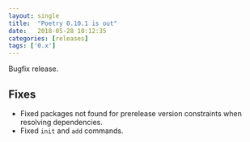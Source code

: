 ```yaml
---
layout: single
title:  "Poetry 0.10.1 is out"
date:   2018-05-28 10:12:35
categories: [releases]
tags: ['0.x']
---
```


Bugfix release.


## Fixes


- Fixed packages not found for prerelease version constraints when resolving dependencies.
- Fixed `init` and `add` commands.
